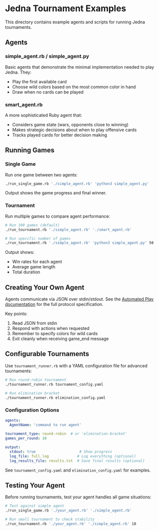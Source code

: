 # Jedna Tournament Examples

This directory contains example agents and scripts for running Jedna tournaments.

## Agents

### simple_agent.rb / simple_agent.py
Basic agents that demonstrate the minimal implementation needed to play Jedna. They:
- Play the first available card
- Choose wild colors based on the most common color in hand
- Draw when no cards can be played

### smart_agent.rb
A more sophisticated Ruby agent that:
- Considers game state (wars, opponents close to winning)
- Makes strategic decisions about when to play offensive cards
- Tracks played cards for better decision making

## Running Games

### Single Game
Run one game between two agents:

```bash
./run_single_game.rb './simple_agent.rb' 'python3 simple_agent.py'
```

Output shows the game progress and final winner.

### Tournament
Run multiple games to compare agent performance:

```bash
# Run 100 games (default)
./run_tournament.rb './simple_agent.rb' './smart_agent.rb'

# Run specific number of games
./run_tournament.rb './simple_agent.rb' 'python3 simple_agent.py' 50
```

Output shows:
- Win rates for each agent
- Average game length
- Total duration

## Creating Your Own Agent

Agents communicate via JSON over stdin/stdout. See the [Automated Play documentation](../../../automated_play.md) for the full protocol specification.

Key points:
1. Read JSON from stdin
2. Respond with actions when requested
3. Remember to specify colors for wild cards
4. Exit cleanly when receiving game_end message

## Configurable Tournaments

Use `tournament_runner.rb` with a YAML configuration file for advanced tournaments:

```bash
# Run round-robin tournament
./tournament_runner.rb tournament_config.yaml

# Run elimination bracket
./tournament_runner.rb elimination_config.yaml
```

### Configuration Options

```yaml
agents:
  AgentName: 'command to run agent'
  
tournament_type: round-robin  # or 'elimination-bracket'
games_per_round: 10

output:
  stdout: true                    # Show progress
  log_file: full.log             # Log everything (optional)
  log_results_file: results.txt  # Save final results (optional)
```

See `tournament_config.yaml` and `elimination_config.yaml` for examples.

## Testing Your Agent

Before running tournaments, test your agent handles all game situations:

```bash
# Test against simple agent
./run_single_game.rb './your_agent.rb' './simple_agent.rb'

# Run small tournament to check stability
./run_tournament.rb './your_agent.rb' './simple_agent.rb' 10
```